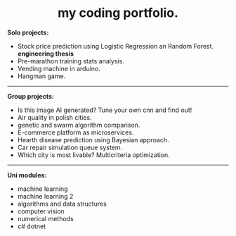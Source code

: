 
<h1 align="center"> my coding portfolio. </h1>

**Solo projects:**
- Stock price prediction using Logistic Regression an Random Forest. **engineering thesis**
- Pre-marathon training stats analysis.
- Vending machine in arduino.
- Hangman game.

---

**Group projects:**
- Is this image AI generated? Tune your own cnn and find out!
- Air quality in polish cities.
- genetic and swarm algorithm comparison.
- E-commerce platform as microservices.
- Hearth disease prediction using Bayesian approach.
- Car repair simulation queue system.
- Which city is most livable? Multicriteria optimization.

---

**Uni modules:**
- machine learning
- machine learning 2
- algorithms and data structures
- computer vision
- numerical methods
- c# dotnet
